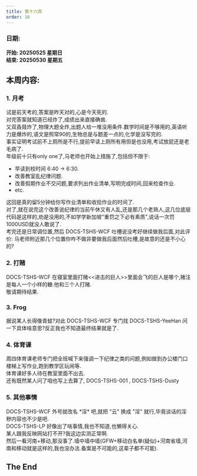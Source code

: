 ```yaml
---
title: 第十六周
order: 16
---
```


### 日期:  
**开始: 20250525 星期日**  
**结束: 20250530 星期五**  

## 本周内容:  

### 1. 月考

试是前天考的,答案是昨天对的,心是今天死的.  
对完答案就知道已经炸了,成绩出来直接确凿.  
又双叒叕炸了,物理大题全炸,出题人给一堆没用条件.数学时间是不够用的,英语听力是爆炸的,语文是照常90的,生物总是与题差一点的,化学是没写完的.  
事实证明考试前不上厕所是不行,提前早读上厕所有用但是也没用,考试放屁还是老毛病了.  
年级前十只有only one了,马老师也开始上措施了,包括但不限于:  

- 早读到校时间 6:40 -> 6:30.  
- 改善教室乱纪律问题.  
- 改善假期作业不交问题,要求列出作业清单,写明完成时间,回来检查作业.  
- etc.  

这回是真的留5分钟给你写作业清单和收拾作业的时间了.  
对了,就在说完这个改善说纪律的当前午休又有人乱,还是那几个老熟人,这几位底层代码是这样的,劝是没用的,不如学学新加坡"重罚之下必有素质",说话一次罚1000USD就没人敢说了.  
考完还是日常调位置,然后 DOCS-TSHS-WCF 吐槽说没考好继续做我后面,对此评价: 马老师附近那几个位置你咋不做非要做我后面然后吐槽,是故意的还是不小心的?  

### 2. 打赌

DOCS-TSHS-WCF 在寝室里面打赌<<进击的巨人>>里面会飞的巨人是哪个,赌注是每人一个小样的糖.他和三个人打赌.  
敬请期待结果.  

### 3. Frog

据说某人长得像青蛙?对此 DOCS-TSHS-WCF 专门找 DOCS-TSHS-YeeHan 问一下具体啥意思?反正我也不知道最终结果就是了.  
<!-- DOCS-TSHS-Z001 你也别跑,还有你,不过他应该看不到注释里面的内容.(毕竟应该也不会去没事翻源码吧)-->

### 4. 体育课

周四体育课老师专门把全班喊下来强调一下纪律之类的问题,例如做到办公楼门口楼梯上写作业,跑到教学区玩闹等.  
体育课好多人待在教室里面不出去.  
还有既然某人问了咱也写上去算了, DOCS-TSHS-001 , DOCS-TSHS-Dusty <!--DOCS-TSHS-Z002你也别跑-->  

### 5. 其他事情

DOCS-TSHS-WCF 外号就改名 \*淫\* 吧,就把 "云" 换成 "淫" 就行,毕竟谈话的淫秽内容也不少是吧.  
DOCS-TSHS-LP 好像出了啥事情,我也不知道,也懒得关心.  
某人跟我反映网站打不开?我这边实测正常啊.  
然后一看河南+移动,那没事了.墙中墙中墙(GFW+移动白名单(疑似)+河南省墙,河南和移动就是这样的,我也没办法.备案是不可能的,这辈子都不可能).  

## The End